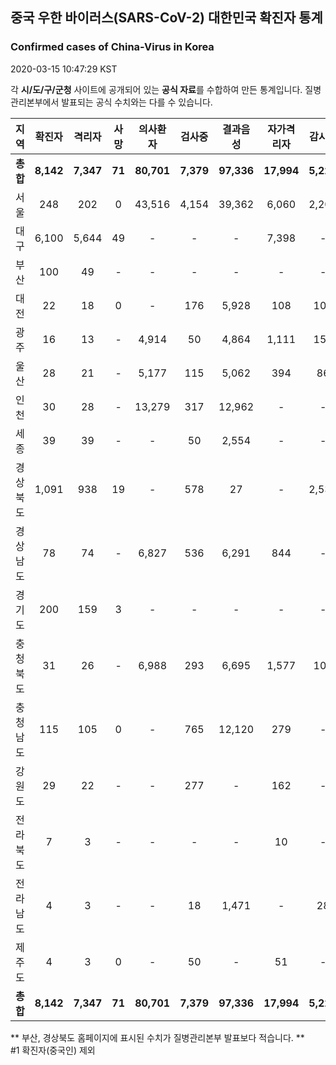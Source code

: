 
## 중국 우한 바이러스(SARS-CoV-2) 대한민국 확진자 통계
### Confirmed cases of China-Virus in Korea
2020-03-15 10:47:29 KST

각 **시/도/구/군청** 사이트에 공개되어 있는 **공식 자료**를 수합하여 만든 통계입니다.
질병관리본부에서 발표되는 공식 수치와는 다를 수 있습니다.


|  지역  | 확진자 |  격리자  |  사망  |  의사환자  |  검사중  |  결과음성  |  자가격리자  |  감시중  |  감시해제  |  퇴원  |
|:------:|:------:|:--------:|:--------:|:----------:|:--------:|:----------------:|:------------:|:--------:|:----------:|:--:|
|**총합**|**8,142**|**7,347**|**71**|**80,701**|**7,379**|**97,336**|**17,994**|**5,222**|**14,054**|**723**|
|서울|248|202|0|43,516|4,154|39,362|6,060|2,200|3,860|46|
|대구|6,100|5,644|49|-|-|-|7,398|-|-|407|
|부산|100|49|-|-|-|-|-|-|-|50|
|대전|22|18|0|-|176|5,928|108|108|357|4|
|광주|16|13|-|4,914|50|4,864|1,111|159|952|3|
|울산|28|21|-|5,177|115|5,062|394|86|308|7|
|인천|30|28|-|13,279|317|12,962|-|-|-|2|
|세종|39|39|-|-|50|2,554|-|-|-|-|
|경상북도|1,091|938|19|-|578|27|-|2,535|6,920|134|
|경상남도|78|74|-|6,827|536|6,291|844|-|-|4|
|경기도|200|159|3|-|-|-|-|-|-|38|
|충청북도|31|26|-|6,988|293|6,695|1,577|106|1,471|5|
|충청남도|115|105|0|-|765|12,120|279|-|-|10|
|강원도|29|22|-|-|277|-|162|-|-|7|
|전라북도|7|3|-|-|-|-|10|-|-|4|
|전라남도|4|3|-|-|18|1,471|-|28|186|1|
|제주도|4|3|0|-|50|-|51|-|-|1|
|**총합**|**8,142**|**7,347**|**71**|**80,701**|**7,379**|**97,336**|**17,994**|**5,222**|**14,054**|**723**|


** 부산, 경상북도 홈페이지에 표시된 수치가 질병관리본부 발표보다 적습니다. **<br>
#1 확진자(중국인) 제외
    